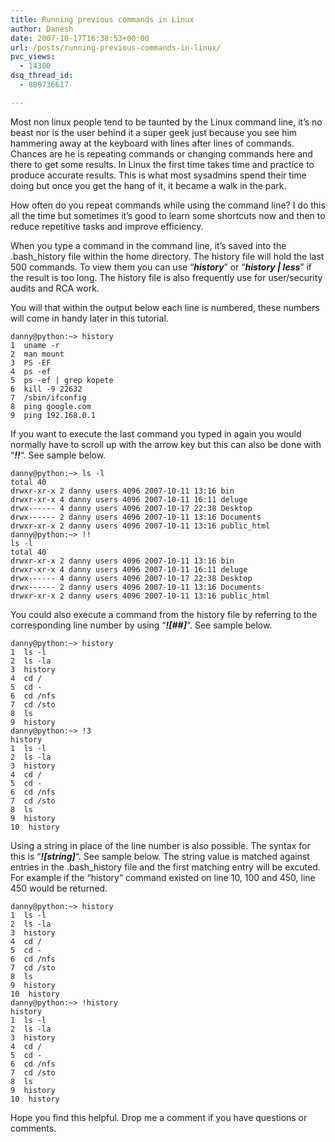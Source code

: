 ```yaml
---
title: Running previous commands in Linux
author: Danesh
date: 2007-10-17T16:38:53+00:00
url: /posts/running-previous-commands-in-linux/
pvc_views:
  - 14300
dsq_thread_id:
  - 889736617

---
```

Most non linux people tend to be taunted by the Linux command line, it&#8217;s no beast nor is the user behind it a super geek just because you see him hammering away at the keyboard with lines after lines of commands. Chances are he is repeating commands or changing commands here and there to get some results. In Linux the first time takes time and practice to produce accurate results. This is what most sysadmins spend their time doing but once you get the hang of it, it became a walk in the park.

How often do you repeat commands while using the command line? I do this all the time but sometimes it&#8217;s good to learn some shortcuts now and then to reduce repetitive tasks and improve efficiency.

When you type a command in the command line, it&#8217;s saved into the .bash_history file within the home directory. The history file will hold the last 500 commands. To view them you can use &#8220;**_history_**&#8221; or &#8220;_**history | less**_&#8221; if the result is too long. The history file is also frequently use for user/security audits and RCA work.

You will that within the output below each line is numbered, these numbers will come in handy later in this tutorial.

    danny@python:~> history
    1  uname -r
    2  man mount
    3  PS -EF
    4  ps -ef
    5  ps -ef | grep kopete
    6  kill -9 22632
    7  /sbin/ifconfig
    8  ping google.com
    9  ping 192.168.0.1

If you want to execute the last command you typed in again you would normally have to scroll up with the arrow key but this can also be done with &#8220;_**!!**_&#8220;. See sample below.

    danny@python:~> ls -l
    total 40
    drwxr-xr-x 2 danny users 4096 2007-10-11 13:16 bin
    drwxr-xr-x 4 danny users 4096 2007-10-11 16:11 deluge
    drwx------ 4 danny users 4096 2007-10-17 22:38 Desktop
    drwx------ 2 danny users 4096 2007-10-11 13:16 Documents
    drwxr-xr-x 2 danny users 4096 2007-10-11 13:16 public_html
    danny@python:~> !!
    ls -l
    total 40
    drwxr-xr-x 2 danny users 4096 2007-10-11 13:16 bin
    drwxr-xr-x 4 danny users 4096 2007-10-11 16:11 deluge
    drwx------ 4 danny users 4096 2007-10-17 22:38 Desktop
    drwx------ 2 danny users 4096 2007-10-11 13:16 Documents
    drwxr-xr-x 2 danny users 4096 2007-10-11 13:16 public_html

You could also execute a command from the history file by referring to the corresponding line number by using &#8220;_**![##]**_&#8220;. See sample below.

    danny@python:~> history
    1  ls -l
    2  ls -la
    3  history
    4  cd /
    5  cd -
    6  cd /nfs
    7  cd /sto
    8  ls
    9  history
    danny@python:~> !3
    history
    1  ls -l
    2  ls -la
    3  history
    4  cd /
    5  cd -
    6  cd /nfs
    7  cd /sto
    8  ls
    9  history
    10  history

Using a string in place of the line number is also possible. The syntax for this is &#8220;_**![string]**_&#8220;. See sample below. The string value is matched against entries in the .bash_history file and the first matching entry will be excuted. For example if the &#8220;history&#8221; command existed on line 10, 100 and 450, line 450 would be returned.

    danny@python:~> history
    1  ls -l
    2  ls -la
    3  history
    4  cd /
    5  cd -
    6  cd /nfs
    7  cd /sto
    8  ls
    9  history
    10  history
    danny@python:~> !history
    history
    1  ls -l
    2  ls -la
    3  history
    4  cd /
    5  cd -
    6  cd /nfs
    7  cd /sto
    8  ls
    9  history
    10  history

Hope you find this helpful. Drop me a comment if you have questions or comments.